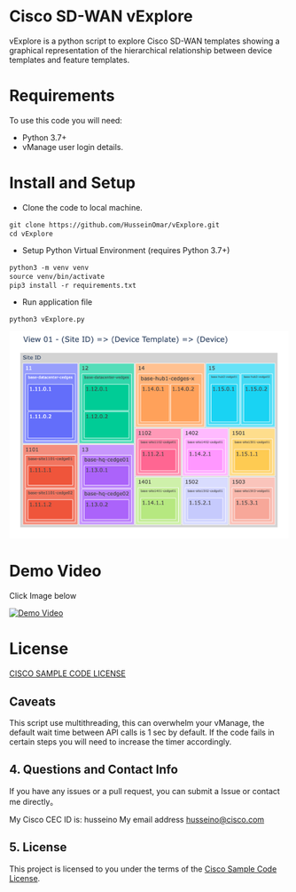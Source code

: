 # Cisco SD-WAN vExplore

vExplore is a python script to explore Cisco SD-WAN templates showing a graphical representation of the hierarchical relationship between device templates and feature templates.

# Requirements

To use this code you will need:

- Python 3.7+
- vManage user login details.

# Install and Setup

- Clone the code to local machine.

```
git clone https://github.com/HusseinOmar/vExplore.git
cd vExplore
```

- Setup Python Virtual Environment (requires Python 3.7+)

```
python3 -m venv venv
source venv/bin/activate
pip3 install -r requirements.txt
```

- Run application file

```
python3 vExplore.py
```

![image](https://github.com/HusseinOmar/vExplore/blob/main/newplot.png)

# Demo Video

Click Image below

[![Demo Video](https://img.youtube.com/vi/_H3xIVxV-rQ/0.jpg)](https://www.youtube.com/watch?v=_H3xIVxV-rQ)

# License

[CISCO SAMPLE CODE LICENSE](https://developer.cisco.com/docs/licenses)

## Caveats

This script use multithreading, this can overwhelm your vManage, the default wait time between API calls is 1 sec by default. If the code fails in certain steps you will need to increase the timer accordingly.

## 4. Questions and Contact Info

If you have any issues or a pull request, you can submit a Issue or contact me directly。

My Cisco CEC ID is: husseino
My email address husseino@cisco.com

## 5. License

This project is licensed to you under the terms of the [Cisco Sample Code License](LICENSE).
